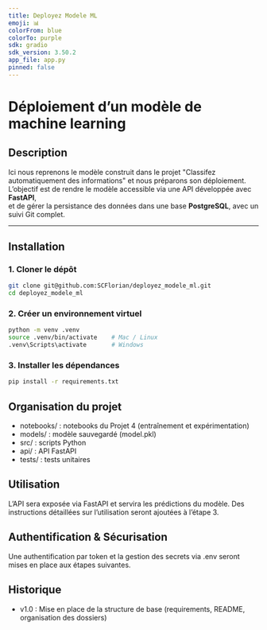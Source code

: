 ```yaml
---
title: Deployez Modele ML
emoji: 📊
colorFrom: blue
colorTo: purple
sdk: gradio
sdk_version: 3.50.2
app_file: app.py
pinned: false
---
```


# Déploiement d’un modèle de machine learning

## Description
Ici nous reprenons le modèle construit dans le projet "Classifez automatiquement des informations" et nous préparons son déploiement.  
L’objectif est de rendre le modèle accessible via une API développée avec **FastAPI**,  
et de gérer la persistance des données dans une base **PostgreSQL**, avec un suivi Git complet.

---

## Installation

### 1. Cloner le dépôt
```bash
git clone git@github.com:SCFlorian/deployez_modele_ml.git
cd deployez_modele_ml
```

### 2. Créer un environnement virtuel
```bash
python -m venv .venv
source .venv/bin/activate    # Mac / Linux
.venv\Scripts\activate       # Windows
```
### 3. Installer les dépendances
```bash
pip install -r requirements.txt
```

## Organisation du projet
- notebooks/ : notebooks du Projet 4 (entraînement et expérimentation)
- models/ : modèle sauvegardé (model.pkl)
- src/ : scripts Python
- api/ : API FastAPI
- tests/ : tests unitaires

## Utilisation

L’API sera exposée via FastAPI et servira les prédictions du modèle.
Des instructions détaillées sur l’utilisation seront ajoutées à l’étape 3.

## Authentification & Sécurisation

Une authentification par token et la gestion des secrets via .env seront mises en place aux étapes suivantes.

## Historique
- v1.0 : Mise en place de la structure de base (requirements, README, organisation des dossiers)